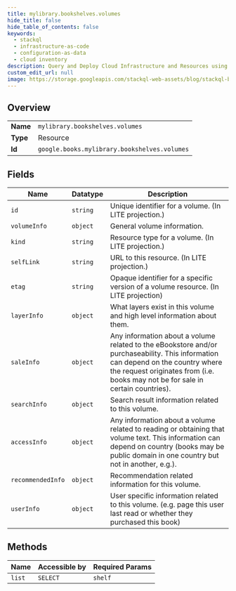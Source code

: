```yaml
---
title: mylibrary.bookshelves.volumes
hide_title: false
hide_table_of_contents: false
keywords:
  - stackql
  - infrastructure-as-code
  - configuration-as-data
  - cloud inventory
description: Query and Deploy Cloud Infrastructure and Resources using SQL
custom_edit_url: null
image: https://storage.googleapis.com/stackql-web-assets/blog/stackql-blog-post-featured-image.png
---
```

  
    

## Overview
<table><tbody>
<tr><td><b>Name</b></td><td><code>mylibrary.bookshelves.volumes</code></td></tr>
<tr><td><b>Type</b></td><td>Resource</td></tr>
<tr><td><b>Id</b></td><td><code>google.books.mylibrary.bookshelves.volumes</code></td></tr>
</tbody></table>

## Fields
| Name | Datatype | Description |
| ---- | -------- | ----------- |
| `id` | `string` | Unique identifier for a volume. (In LITE projection.) |
| `volumeInfo` | `object` | General volume information. |
| `kind` | `string` | Resource type for a volume. (In LITE projection.) |
| `selfLink` | `string` | URL to this resource. (In LITE projection.) |
| `etag` | `string` | Opaque identifier for a specific version of a volume resource. (In LITE projection) |
| `layerInfo` | `object` | What layers exist in this volume and high level information about them. |
| `saleInfo` | `object` | Any information about a volume related to the eBookstore and/or purchaseability. This information can depend on the country where the request originates from (i.e. books may not be for sale in certain countries). |
| `searchInfo` | `object` | Search result information related to this volume. |
| `accessInfo` | `object` | Any information about a volume related to reading or obtaining that volume text. This information can depend on country (books may be public domain in one country but not in another, e.g.). |
| `recommendedInfo` | `object` | Recommendation related information for this volume. |
| `userInfo` | `object` | User specific information related to this volume. (e.g. page this user last read or whether they purchased this book) |
## Methods
| Name | Accessible by | Required Params |
| ---- | ------------- | --------------- |
| `list` | `SELECT` | `shelf` |
